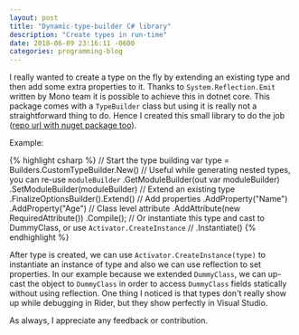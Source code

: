 ```yaml
---
layout: post
title: "Dynamic-type-builder C# library"
description: "Create types in run-time"
date: 2018-06-09 23:16:11 -0600
categories: programming-blog
---
```

I really wanted to create a type on the fly by extending an existing type and then add some extra properties to
it. Thanks to `System.Reflection.Emit` written by Mono team it is possible to achieve this in dotnet core. This
package comes with a `TypeBuilder` class but using it is really not a straightforward thing to do. Hence I created
this small library to do the job ([repo url with nuget package too][repo-url]).

Example:

{% highlight csharp %}
// Start the type building
var type = Builders.CustomTypeBuilder.New()
    // Useful while generating nested types, you can re-use `moduleBuilder`
    .GetModuleBuilder(out var moduleBuilder)
    .SetModuleBuilder(moduleBuilder)
    // Extend an existing type
    .FinalizeOptionsBuilder().Extend<DummyClass>()
    // Add properties
    .AddProperty<string>("Name")
    .AddProperty<int>("Age")
    // Class level attribute
    .AddAttribute(new RequiredAttribute())
    .Compile();
    // Or instantiate this type and cast to DummyClass, or use `Activator.CreateInstance`
    // .Instantiate<DummyClass>()
{% endhighlight %}

After type is created, we can use `Activator.CreateInstance(type)` to instantiate an instance of type
and also we can use reflection to set properties. In our example because we extended `DummyClass`, we can
up-cast the object to `DummyClass` in order to access `DummyClass` fields statically without using reflection.
One thing I noticed is that types don't really show up while debugging in Rider, but they show perfectly in
Visual Studio.

As always, I appreciate any feedback or contribution.


[repo-url]: "https://github.com/amir734jj/CustomTypeBuilder"